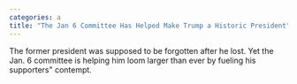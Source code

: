 ```yaml
---
categories: a
title: "The Jan 6 Committee Has Helped Make Trump a Historic President"
---
```

The former president was supposed to be forgotten after he lost. Yet the Jan. 6 committee is helping him loom larger than ever by fueling his supporters" contempt.